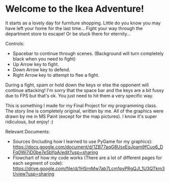 # Welcome to the Ikea Adventure!

It starts as a lovely day for furniture shopping. Little do you know you may have left your home for the last time...
Fight your way through the department store to escape! Or be stuck there for eternity...

Controls:
  - Spacebar to continue through scenes. (Background will turn completely black when you need to fight)
  - Up Arrow key to fight.
  - Down Arrow key to defend.
  - Right Arrow key to attempt to flee a fight.
  
 During a fight, spam or hold down the keys or else the opponent will continue attacking! I'm sorry that the space bar and the keys are a bit fussy due to FPS but that's ok. You just need to hit them a very specific way.
 
 This is something I made for my Final Project for my programming class. The story line is completely original, written by me. All of the graphics were drawn by me in MS Paint (except for the map pictures). I know it's super ridiculous, but enjoy! :)
 
 Relevant Documents:
  - Sources (Including how I learned to use PyGame for my graphics):
   https://docs.google.com/document/d/1ZB77aqG8UsxEqJpam9fCuo6_DFq0Wi7iD0be7eSbYpA/edit?usp=sharing
  - Flowchart of how my code works (There are a lot of different pages for each segment of code):
   https://drive.google.com/file/d/1HSrnMw7ab7Lcm1pyPRgQJI_1U3QTkm3t/view?usp=sharing
